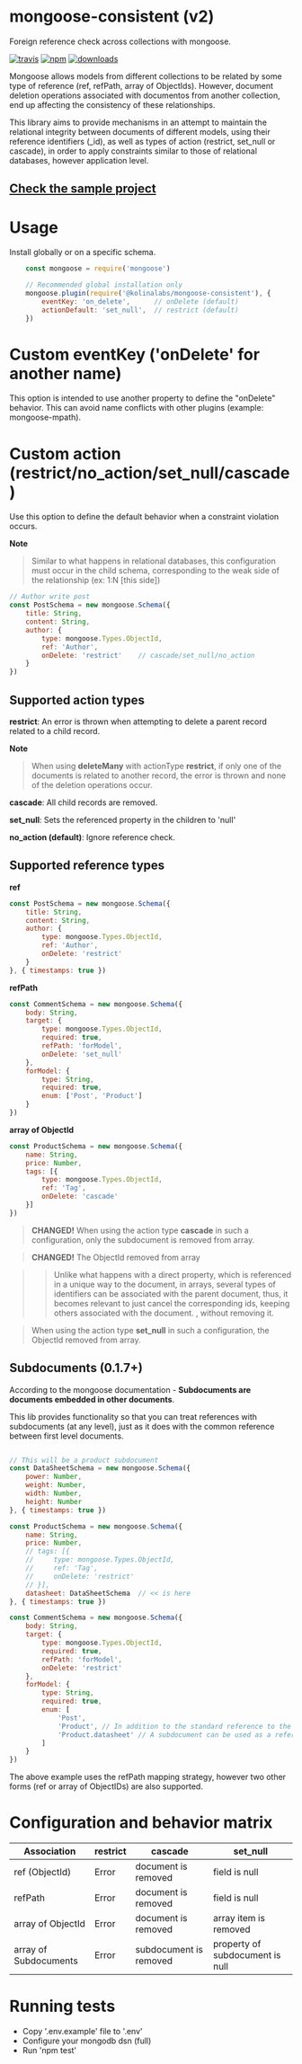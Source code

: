 # mongoose-consistent  (v2)

Foreign reference check across collections with mongoose.

[![travis][travis_img]][travis_url] [![npm][npm_img]][npm_url] [![downloads]][downloads]

Mongoose allows models from different collections to be related by some type of reference (ref, refPath, array of ObjectIds). However, document deletion operations associated with documentos from another collection, end up affecting the consistency of these relationships.

This library aims to provide mechanisms in an attempt to maintain the relational integrity between documents of different models, using their reference identifiers (_id), as well as types of action (restrict, set_null or cascade), in order to apply constraints similar to those of relational databases, however application level.

## [Check the sample project](https://github.com/kolinalabs/mongoose-consistent-sample)

# Usage

Install globally or on a specific schema.

```js
    const mongoose = require('mongoose')

    // Recommended global installation only
    mongoose.plugin(require('@kolinalabs/mongoose-consistent'), {
        eventKey: 'on_delete',      // onDelete (default)
        actionDefault: 'set_null',  // restrict (default)
    })
```

# Custom eventKey ('onDelete' for another name)

This option is intended to use another property to define the "onDelete" behavior.
This can avoid name conflicts with other plugins (example: mongoose-mpath).

# Custom action (restrict/no_action/set_null/cascade)

Use this option to define the default behavior when a constraint violation occurs.

**Note**
> Similar to what happens in relational databases, this configuration must occur in the child schema, corresponding to the weak side of the relationship (ex: 1:N [this side])

```js
// Author write post
const PostSchema = new mongoose.Schema({
    title: String,
    content: String,
    author: {
        type: mongoose.Types.ObjectId,
        ref: 'Author',
        onDelete: 'restrict'    // cascade/set_null/no_action
    }
})
```

## Supported action types

**restrict**: An error is thrown when attempting to delete a parent record related to a child record.

**Note**
> When using **deleteMany** with actionType **restrict**, if only one of the documents is related to another record, the error is thrown and none of the deletion operations occur.

**cascade**: All child records are removed.

**set_null**: Sets the referenced property in the children to 'null'

**no_action (default)**: Ignore reference check.

## Supported reference types

**ref**

```js
const PostSchema = new mongoose.Schema({
    title: String,
    content: String,
    author: {
        type: mongoose.Types.ObjectId,
        ref: 'Author',
        onDelete: 'restrict'
    }
}, { timestamps: true })
```

**refPath**

```js
const CommentSchema = new mongoose.Schema({
    body: String,
    target: {
        type: mongoose.Types.ObjectId,
        required: true,
        refPath: 'forModel',
        onDelete: 'set_null'
    },
    forModel: {
        type: String,
        required: true,
        enum: ['Post', 'Product']
    }
})
```

**array of ObjectId**

```js
const ProductSchema = new mongoose.Schema({
    name: String,
    price: Number,
    tags: [{
        type: mongoose.Types.ObjectId,
        ref: 'Tag',
        onDelete: 'cascade'
    }]
})
```

> **CHANGED!** When using the action type **cascade** in such a configuration, only the subdocument is removed from array.

> **CHANGED!** The ObjectId removed from array

>> Unlike what happens with a direct property, which is referenced in a unique way to the document, in arrays, several types of identifiers can be associated with the parent document, thus, it becomes relevant to just cancel the corresponding ids, keeping others associated with the document. , without removing it.

> When using the action type **set_null** in such a configuration, the ObjectId removed from array.

## Subdocuments (0.1.7+)

According to the mongoose documentation - **Subdocuments are documents embedded in other documents**.

This lib provides functionality so that you can treat references with subdocuments (at any level), just as it does with the common reference between first level documents.

```js

// This will be a product subdocument
const DataSheetSchema = new mongoose.Schema({
    power: Number,
    weight: Number,
    width: Number,
    height: Number
}, { timestamps: true })

const ProductSchema = new mongoose.Schema({
    name: String,
    price: Number,
    // tags: [{
    //     type: mongoose.Types.ObjectId,
    //     ref: 'Tag',
    //     onDelete: 'restrict'
    // }],
    datasheet: DataSheetSchema  // << is here
}, { timestamps: true })

const CommentSchema = new mongoose.Schema({
    body: String,
    target: {
        type: mongoose.Types.ObjectId,
        required: true,
        refPath: 'forModel',
        onDelete: 'restrict'
    },
    forModel: {
        type: String,
        required: true,
        enum: [
            'Post',
            'Product', // In addition to the standard reference to the parent document
            'Product.datasheet' // A subdocument can be used as a reference
        ]
    }
})
```

The above example uses the refPath mapping strategy, however two other forms (ref or array of ObjectIDs) are also supported.

# Configuration and behavior matrix

| Association | restrict | cascade | set_null |
|---	|---	|---	|---	|
| ref (ObjectId) | Error | document is removed | field is null |
| refPath | Error | document is removed | field is null |
| array of ObjectId | Error | document is removed | array item is removed |
| array of Subdocuments | Error | subdocument is removed | property of subdocument is null |

# Running tests

- Copy '.env.example' file to '.env'
- Configure your mongodb dsn (full)
- Run 'npm test'

[travis_img]: https://travis-ci.com/kolinalabs/mongoose-consistent.svg?branch=master
[travis_url]: https://travis-ci.com/kolinalabs/mongoose-consistent
[npm_img]: https://img.shields.io/npm/v/@kolinalabs/mongoose-consistent.svg
[npm_url]: https://npmjs.com/package/@kolinalabs/mongoose-consistent
[downloads]: https://img.shields.io/npm/dw/@kolinalabs/mongoose-consistent
